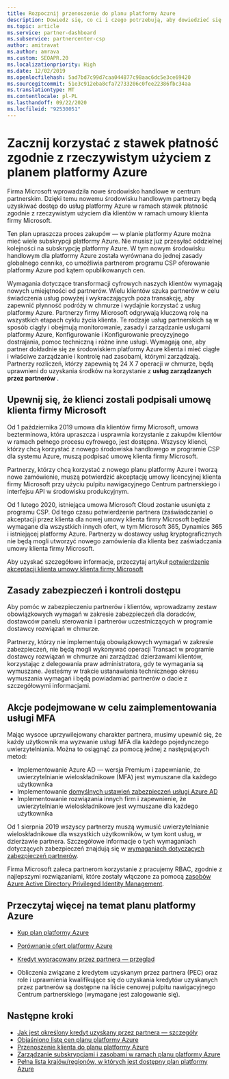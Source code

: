 ```yaml
---
title: Rozpocznij przenoszenie do planu platformy Azure
description: Dowiedz się, co ci i czego potrzebują, aby dowiedzieć się więcej o korzystaniu z planu "płatność zgodnie z rzeczywistym użyciem" platformy Azure, w tym pierwszych kroków, środków bezpieczeństwa i sposobach rozpoczęcia pracy.
ms.topic: article
ms.service: partner-dashboard
ms.subservice: partnercenter-csp
author: amitravat
ms.author: amrava
ms.custom: SEOAPR.20
ms.localizationpriority: High
ms.date: 12/02/2019
ms.openlocfilehash: 5ad7bd7c99d7caa044877c98aac6dc5e3ce69420
ms.sourcegitcommit: 51e3c912eba8cfa72733206c0fee22386fbc34aa
ms.translationtype: MT
ms.contentlocale: pl-PL
ms.lasthandoff: 09/22/2020
ms.locfileid: "92530051"
---
```

# <a name="begin-using-pay-as-you-go-rates-with-the-azure-plan"></a>Zacznij korzystać z stawek płatność zgodnie z rzeczywistym użyciem z planem platformy Azure

Firma Microsoft wprowadziła nowe środowisko handlowe w centrum partnerskim.  Dzięki temu nowemu środowisku handlowym partnerzy będą uzyskiwać dostęp do usług platformy Azure w ramach stawek płatność zgodnie z rzeczywistym użyciem dla klientów w ramach umowy klienta firmy Microsoft.

Ten plan upraszcza proces zakupów — w planie platformy Azure można mieć wiele subskrypcji platformy Azure. Nie musisz już przesyłać oddzielnej kolejności na subskrypcję platformy Azure. W tym nowym środowisku handlowym dla platformy Azure została wyrównana do jednej zasady globalnego cennika, co umożliwia partnerom programu CSP oferowanie platformy Azure pod kątem opublikowanych cen.

Wymagania dotyczące transformacji cyfrowych naszych klientów wymagają nowych umiejętności od partnerów. Wielu klientów szuka partnerów w celu świadczenia usług powyżej i wykraczających poza transakcję, aby zapewnić płynność podróży w chmurze i wydajnie korzystać z usług platformy Azure. Partnerzy firmy Microsoft odgrywają kluczową rolę na wszystkich etapach cyklu życia klienta. Te rodzaje usług partnerskich są w sposób ciągły i obejmują monitorowanie, zasady i zarządzanie usługami platformy Azure, Konfigurowanie i Konfigurowanie precyzyjnego dostrajania, pomoc techniczną i różne inne usługi. Wymagają one, aby partner dokładnie się ze środowiskiem platformy Azure klienta i mieć ciągłe i właściwe zarządzanie i kontrolę nad zasobami, którymi zarządzają. Partnerzy rozliczeń, którzy zapewnią tę 24 X 7 operacji w chmurze, będą uprawnieni do uzyskania środków na korzystanie z **usług zarządzanych przez partnerów** .

## <a name="make-sure-your-customers-have-signed-the-microsoft-customer-agreement"></a>Upewnij się, że klienci zostali podpisali umowę klienta firmy Microsoft

Od 1 października 2019 umowa dla klientów firmy Microsoft, umowa bezterminowa, która upraszcza i usprawnia korzystanie z zakupów klientów w ramach pełnego procesu cyfrowego, jest dostępna. Wszyscy klienci, którzy chcą korzystać z nowego środowiska handlowego w programie CSP dla systemu Azure, muszą podpisać umowę klienta firmy Microsoft.

Partnerzy, którzy chcą korzystać z nowego planu platformy Azure i tworzą nowe zamówienie, muszą potwierdzić akceptację umowy licencyjnej klienta firmy Microsoft przy użyciu pulpitu nawigacyjnego Centrum partnerskiego i interfejsu API w środowisku produkcyjnym.

Od 1 lutego 2020, istniejąca umowa Microsoft Cloud zostanie usunięta z programu CSP. Od tego czasu potwierdzenie partnera (zaświadczanie) o akceptacji przez klienta dla nowej umowy klienta firmy Microsoft będzie wymagane dla wszystkich innych ofert, w tym Microsoft 365, Dynamics 365 i istniejącej platformy Azure. Partnerzy w dostawcy usług kryptograficznych nie będą mogli utworzyć nowego zamówienia dla klienta bez zaświadczania umowy klienta firmy Microsoft.

Aby uzyskać szczegółowe informacje, przeczytaj artykuł [potwierdzenie akceptacji klienta umowy klienta firmy Microsoft](confirm-customer-agreement.md)

## <a name="security-and-access-control-practices"></a>Zasady zabezpieczeń i kontroli dostępu

Aby pomóc w zabezpieczeniu partnerów i klientów, wprowadzamy zestaw obowiązkowych wymagań w zakresie zabezpieczeń dla doradców, dostawców panelu sterowania i partnerów uczestniczących w programie dostawcy rozwiązań w chmurze.

Partnerzy, którzy nie implementują obowiązkowych wymagań w zakresie zabezpieczeń, nie będą mogli wykonywać operacji Transact w programie dostawcy rozwiązań w chmurze ani zarządzać dzierżawami klientów, korzystając z delegowania praw administratora, gdy te wymagania są wymuszane. Jesteśmy w trakcie ustanawiania technicznego okresu wymuszania wymagań i będą powiadamiać partnerów o dacie z szczegółowymi informacjami.

## <a name="actions-to-take-to-implement-mfa"></a>Akcje podejmowane w celu zaimplementowania usługi MFA

Mając wysoce uprzywilejowany charakter partnera, musimy upewnić się, że każdy użytkownik ma wyzwanie usługi MFA dla każdego pojedynczego uwierzytelniania. Można to osiągnąć za pomocą jednej z następujących metod:

- Implementowanie Azure AD — wersja Premium i zapewnianie, że uwierzytelnianie wieloskładnikowe (MFA) jest wymuszane dla każdego użytkownika
- Implementowanie [domyślnych ustawień zabezpieczeń usługi Azure AD](/azure/active-directory/conditional-access/concept-conditional-access-security-defaults)
- Implementowanie rozwiązania innych firm i zapewnienie, że uwierzytelnianie wieloskładnikowe jest wymuszane dla każdego użytkownika

Od 1 sierpnia 2019 wszyscy partnerzy muszą wymusić uwierzytelnianie wieloskładnikowe dla wszystkich użytkowników, w tym kont usług, w dzierżawie partnera. Szczegółowe informacje o tych wymaganiach dotyczących zabezpieczeń znajdują się w [wymaganiach dotyczących zabezpieczeń partnerów](partner-security-requirements.md).

Firma Microsoft zaleca partnerom korzystanie z pracujemy RBAC, zgodnie z najlepszymi rozwiązaniami, które zostały włączone za pomocą [zasobów Azure Active Directory Privileged Identity Management](/azure/active-directory/privileged-identity-management/pim-configure).

## <a name="read-more-about-the-azure-plan"></a>Przeczytaj więcej na temat planu platformy Azure

- [Kup plan platformy Azure](purchase-azure-plan.md)

- [Porównanie ofert platformy Azure](compare-azure-offers.md)

- [Kredyt wypracowany przez partnera — przegląd](partner-earned-credit.md)

- Obliczenia związane z kredytem uzyskanym przez partnera (PEC) oraz role i uprawnienia kwalifikujące się do uzyskania kredytów uzyskanych przez partnerów są dostępne na liście cenowej pulpitu nawigacyjnego Centrum partnerskiego (wymagane jest zalogowanie się).

## <a name="next-steps"></a>Następne kroki 

- [Jak jest określony kredyt uzyskany przez partnera — szczegóły](partner-earned-credit-explanation.md)
- [Objaśniono listę cen planu platformy Azure](azure-plan-price-list.md)
- [Przenoszenie klienta do planu platformy Azure](azure-plan-transition.md)
- [Zarządzanie subskrypcjami i zasobami w ramach planu platformy Azure](azure-plan-manage.md)
- [Pełna lista krajów/regionów, w których jest dostępny plan platformy Azure](https://query.prod.cms.rt.microsoft.com/cms/api/am/binary/RE3QN0x)